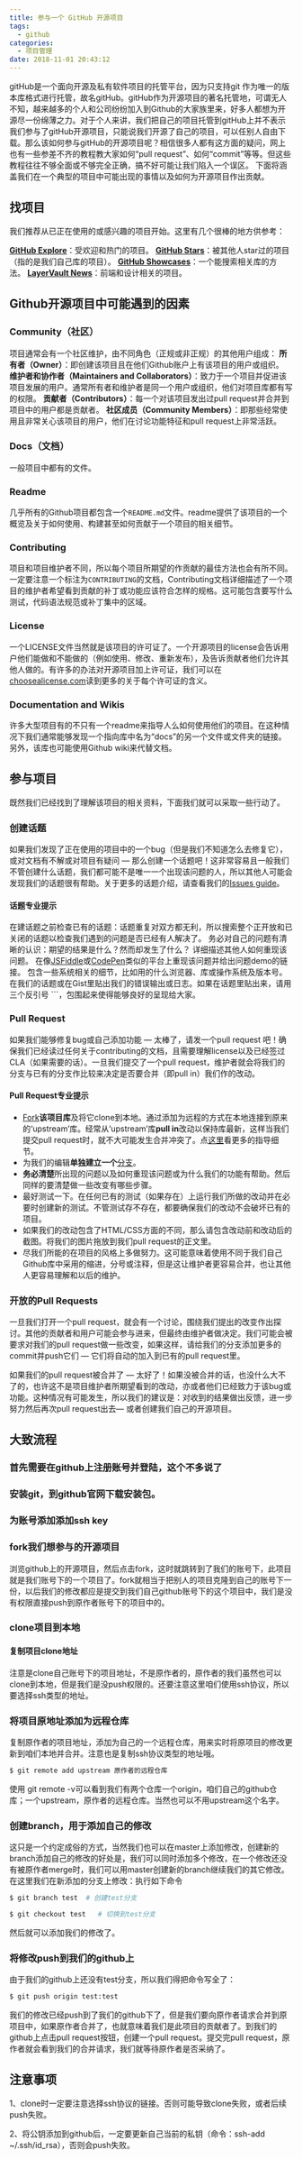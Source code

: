 ```yaml
---
title: 参与一个 GitHub 开源项目
tags:
  - github
categories:
  - 项目管理
date: 2018-11-01 20:43:12
---
```


gitHub是一个面向开源及私有软件项目的托管平台，因为只支持git 作为唯一的版本库格式进行托管，故名gitHub。gitHub作为开源项目的著名托管地，可谓无人不知，越来越多的个人和公司纷纷加入到Github的大家族里来，好多人都想为开源尽一份绵薄之力。对于个人来讲，我们把自己的项目托管到gitHub上并不表示我们参与了gitHub开源项目，只能说我们开源了自己的项目，可以任别人自由下载。那么该如何参与gitHub的开源项目呢？相信很多人都有这方面的疑问，网上也有一些参差不齐的教程教大家如何“pull request”、如何“commit”等等。但这些教程往往不够全面或不够完全正确，搞不好可能让我们陷入一个误区。
下面将涵盖我们在一个典型的项目中可能出现的事情以及如何为开源项目作出贡献。

## 找项目

我们推荐从已正在使用的或感兴趣的项目开始。这里有几个很棒的地方供参考：

**[GitHub Explore](https://github.com/explore)**：受欢迎和热门的项目。
**[GitHub Stars](https://github.com/stars?direction=desc&sort=created)**：被其他人star过的项目（指的是我们自己库的项目）。
**[GitHub Showcases](https://github.com/collections)**：一个能搜索相关库的方法。
**[LayerVault News](https://www.designernews.co/)**：前端和设计相关的项目。


## Github开源项目中可能遇到的因素

### Community（社区）
项目通常会有一个社区维护，由不同角色（正规或非正规）的其他用户组成：
**所有者（Owner）**：即创建该项目且在他们Github账户上有该项目的用户或组织。
**维护者和协作者（Maintainers and Collaborators）**：致力于一个项目并促进该项目发展的用户。通常所有者和维护者是同一个用户或组织，他们对项目库都有写的权限。
**贡献者（Contributors）**：每一个对该项目发出过pull request并合并到项目中的用户都是贡献者。
**社区成员（Community Members）**：即那些经常使用且非常关心该项目的用户，他们在讨论功能特征和pull request上非常活跃。

### Docs（文档）
一般项目中都有的文件。

### Readme
几乎所有的Github项目都包含一个`README.md`文件。readme提供了该项目的一个概览及关于如何使用、构建甚至如何贡献于一个项目的相关细节。

### Contributing
项目和项目维护者不同，所以每个项目所期望的作贡献的最佳方法也会有所不同。一定要注意一个标注为`CONTRIBUTING`的文档，Contributing文档详细描述了一个项目的维护者希望看到贡献的补丁或功能应该符合怎样的规格。这可能包含要写什么测试，代码语法规范或补丁集中的区域。

### License
一个LICENSE文件当然就是该项目的许可证了。一个开源项目的license会告诉用户他们能做和不能做的（例如使用、修改、重新发布），及告诉贡献者他们允许其他人做的。有许多的办法对开源项目加上许可证，我们可以在[choosealicense.com](https://choosealicense.com/)读到更多的关于每个许可证的含义。

### Documentation and Wikis
许多大型项目有的不只有一个readme来指导人么如何使用他们的项目。在这种情况下我们通常能够发现一个指向库中名为“docs”的另一个文件或文件夹的链接。另外，该库也可能使用Github wiki来代替文档。

## 参与项目
既然我们已经找到了理解该项目的相关资料，下面我们就可以采取一些行动了。

### 创建话题
如果我们发现了正在使用的项目中的一个bug（但是我们不知道怎么去修复它），或对文档有不解或对项目有疑问 — 那么创建一个话题吧！这非常容易且一般我们不管创建什么话题，我们都可能不是唯一一个出现该问题的人，所以其他人可能会发现我们的话题很有帮助。关于更多的话题介绍，请查看我们的[Issues guide](https://guides.github.com/features/issues/)。

#### 话题专业提示
在建话题之前检查已有的话题：话题重复对双方都无利，所以搜索整个正开放和已关闭的话题以检查我们遇到的问题是否已经有人解决了。
务必对自己的问题有清晰的认识：期望的结果是什么？然而却发生了什么？ 详细描述其他人如何重现该问题。
在像[JSFiddle](http://jsfiddle.net/)或[CodePen](https://codepen.io/)类似的平台上重现该问题并给出问题demo的链接。
包含一些系统相关的细节，比如用的什么浏览器、库或操作系统及版本号。
在我们的话题或在Gist里贴出我们的错误输出或日志。如果在话题里贴出来，请用三个反引号 \`\`\`，包围起来使得能够良好的呈现给大家。

### Pull Request
如果我们能够修复bug或自己添加功能 — 太棒了，请发一个pull request 吧！确保我们已经读过任何关于contributing的文档，且需要理解license以及已经签过CLA（如果需要的话）。一旦我们提交了一个pull request，维护者就会将我们的分支与已有的分支作比较来决定是否要合并（即pull in）我们作的改动。

#### Pull Request专业提示
* [Fork](https://guides.github.com/activities/forking/)**该项目库**及将它clone到本地。通过添加为远程的方式在本地连接到原来的‘upstream’库。经常从‘upstream’库**pull in**改动以保持库最新，这样当我们提交pull request时，就不大可能发生合并冲突了。点[这里](https://help.github.com/articles/syncing-a-fork/)看更多的指导细节。
* 为我们的编辑**单独建立一个**[分支](https://guides.github.com/introduction/flow/)。
* **务必清楚**所出现的问题以及如何重现该问题或为什么我们的功能有帮助。然后同样的要清楚做一些改变有哪些步骤。
* 最好测试一下。在任何已有的测试（如果存在）上运行我们所做的改动并在必要时创建新的测试。不管测试存不存在，都要确保我们的改动不会破坏已有的项目。
* 如果我们的改动包含了HTML/CSS方面的不同，那么请包含改动前和改动后的截图。将我们的图片拖放到我们pull request的正文里。
* 尽我们所能的在项目的风格上多做努力。这可能意味着使用不同于我们自己Github库中采用的缩进，分号或注释，但是这让维护者更容易合并，也让其他人更容易理解和以后的维护。

### 开放的Pull Requests
一旦我们打开一个pull request，就会有一个讨论，围绕我们提出的改变作出探讨。其他的贡献者和用户可能会参与进来，但最终由维护者做决定。我们可能会被要求对我们的pull request做一些改变，如果这样，请给我们的分支添加更多的commit并push它们 — 它们将自动的加入到已有的pull request里。

如果我们的pull request被合并了 — 太好了！如果没被合并的话，也没什么大不了的，也许这不是项目维护者所期望看到的改动，亦或者他们已经致力于该bug或功能。这种情况有可能发生，所以我们的建议是：对收到的结果做出反馈，进一步努力然后再次pull request出去— 或者创建我们自己的开源项目。

## 大致流程
### 首先需要在github上注册账号并登陆，这个不多说了
### 安装git，到github官网下载安装包。
### 为账号添加添加ssh key
### fork我们想参与的开源项目
浏览github上的开源项目，然后点击fork，这时就跳转到了我们的账号下，此项目就是我们账号下的一个项目了。fork就相当于把别人的项目克隆到自己的账号下一份，以后我们的修改都应是提交到我们自己github账号下的这个项目中，我们是没有权限直接push到原作者账号下的项目中的。

### clone项目到本地
#### 复制项目clone地址
注意是clone自己账号下的项目地址，不是原作者的，原作者的我们虽然也可以clone到本地，但是我们是没push权限的。还要注意这里咱们使用ssh协议，所以要选择ssh类型的地址。

### 将项目原地址添加为远程仓库
复制原作者的项目地址，添加为自己的一个远程仓库，用来实时将原项目的修改更新到咱们本地并合并。注意也是复制ssh协议类型的地址哦。
``` bash
$ git remote add upstream 原作者的远程仓库
```
使用 git remote -v可以看到我们有两个仓库一个origin，咱们自己的github仓库；一个upstream，原作者的远程仓库。当然也可以不用upstream这个名字。

### 创建branch，用于添加自己的修改
这只是一个约定成俗的方式，当然我们也可以在master上添加修改，创建新的branch添加自己的修改的好处是，我们可以同时添加多个修改，在一个修改还没有被原作者merge时，我们可以用master创建新的branch继续我们的其它修改。
在这里我们在新添加的分支上修改：执行如下命令
``` bash
$ git branch test  # 创建test分支

$ git checkout test   # 切换到test分支
```
然后就可以添加我们的修改了。

### 将修改push到我们的github上
由于我们的github上还没有test分支，所以我们得把命令写全了：
``` bash
$ git push origin test:test
```
我们的修改已经push到了我们的github下了，但是我们要向原作者请求合并到原项目中，如果原作者合并了，也就意味着我们是此项目的贡献者了。到我们的github上点击pull request按钮，创建一个pull request。提交完pull request，原作者就会看到我们的合并请求，我们就等待原作者是否采纳了。

## 注意事项
1、clone时一定要注意选择ssh协议的链接。否则可能导致clone失败，或者后续push失败。

2、将公钥添加到github后，一定要更新自己当前的私钥（命令：ssh-add ~/.ssh/id_rsa），否则会push失败。

